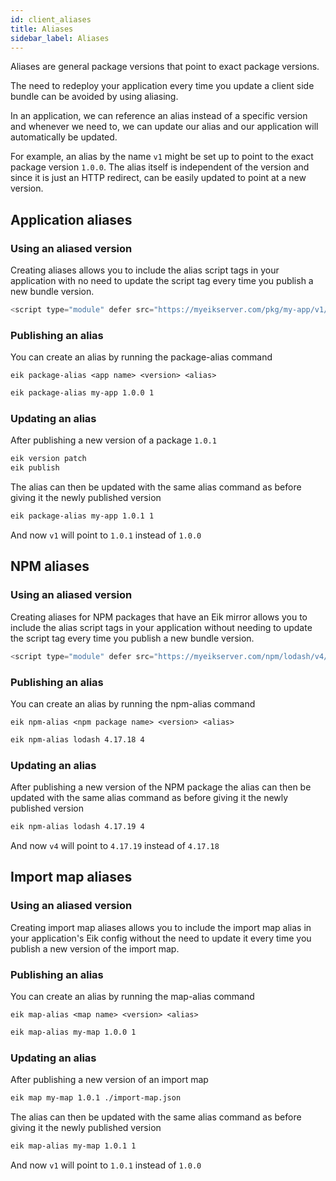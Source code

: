 ```yaml
---
id: client_aliases
title: Aliases
sidebar_label: Aliases
---
```


Aliases are general package versions that point to exact package versions.

The need to redeploy your application every time you update a client side bundle can be avoided by using aliasing.

In an application, we can reference an alias instead of a specific version and whenever we need to, we can update our alias and our application will automatically be updated.

For example, an alias by the name `v1` might be set up to point to the exact package version `1.0.0`. The alias itself is independent of the version and since it is just an HTTP redirect, can be easily updated to point at a new version. 

## Application aliases

### Using an aliased version

Creating aliases allows you to include the alias script tags in your application with no need to update the script tag every time you publish a new bundle version.

```js
<script type="module" defer src="https://myeikserver.com/pkg/my-app/v1/index.js">
```

### Publishing an alias

You can create an alias by running the package-alias command

```
eik package-alias <app name> <version> <alias>
```

```sh
eik package-alias my-app 1.0.0 1
```

### Updating an alias

After publishing a new version of a package `1.0.1`

```sh
eik version patch
eik publish
```

The alias can then be updated with the same alias command as before giving it the newly published version

```sh
eik package-alias my-app 1.0.1 1
```

And now `v1` will point to `1.0.1` instead of `1.0.0`

## NPM aliases

### Using an aliased version

Creating aliases for NPM packages that have an Eik mirror allows you to include the alias script tags in your application without needing to update the script tag every time you publish a new bundle version.

```js
<script type="module" defer src="https://myeikserver.com/npm/lodash/v4/index.js">
```

### Publishing an alias

You can create an alias by running the npm-alias command

```
eik npm-alias <npm package name> <version> <alias>
```

```sh
eik npm-alias lodash 4.17.18 4
```

### Updating an alias

After publishing a new version of the NPM package the alias can then be updated with the same alias command as before giving it the newly published version

```sh
eik npm-alias lodash 4.17.19 4
```

And now `v4` will point to `4.17.19` instead of `4.17.18`

## Import map aliases

### Using an aliased version

Creating import map aliases allows you to include the import map alias in your application's Eik config without the need to update it every time you publish a new version of the import map.

### Publishing an alias

You can create an alias by running the map-alias command

```
eik map-alias <map name> <version> <alias>
```

```sh
eik map-alias my-map 1.0.0 1
```

### Updating an alias

After publishing a new version of an import map

```sh
eik map my-map 1.0.1 ./import-map.json
```

The alias can then be updated with the same alias command as before giving it the newly published version

```sh
eik map-alias my-map 1.0.1 1
```

And now `v1` will point to `1.0.1` instead of `1.0.0`
